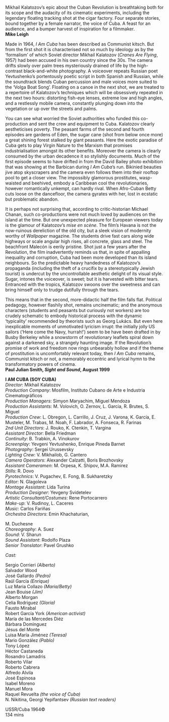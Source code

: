 

Mikhail Kalatozov’s epic about the Cuban Revolution is breathtaking both for its scope and the audacity of its cinematic experiments, including the legendary floating tracking shot at the cigar factory. Four separate stories, bound together by a female narrator, the voice of Cuba. A feast for an audience, and a bumper harvest of inspiration for a filmmaker.<br>
**Mike Leigh**

Made in 1964, _I Am Cuba_ has been described as Communist kitsch. But from the first shot it is characterised not so much by ideology as by the ‘formalism’ of which Soviet director Mikhail Kalatozov (_Cranes Are Flying_, 1957) had been accused in his own country since the 30s. The camera drifts slowly over palm trees mysteriously drained of life by the high-contrast black-and-white photography. A voiceover repeats Russian poet Yevtushenko’s portentously poetic script in both Spanish and Russian, while the soundtrack blends Cuban percussion and male voices more suited to the ‘Volga Boat Song’. Floating on a canoe in the next shot, we are treated to a repertoire of Kalatozov’s techniques which will be obsessively repeated in the next two hours: distorting fish-eye lenses, extreme low and high angles, and a restlessly mobile camera, constantly plunging down into the vegetation or up over the streets and palms.

You can see what worried the Soviet authorities who funded this co-production and sent the crew and equipment to Cuba. Kalatozov clearly aestheticises poverty. The peasant farms of the second and fourth episodes are gardens of Eden, the sugar cane (shot from below once more) a great shining forest stalked by giant peasants. Here the exotic paradise of Cuba gets to play Virgin Nature to the Marxism that promises industrialisation amongst its other benefits. Moreover the camera is clearly consumed by the urban decadence it so stylishly documents. Much of the first episode seems to have drifted in from the David Bailey photo exhibition that was showing at the Barbican during _I Am_ _Cuba_’s run. Bikinied beauties jive atop skyscrapers and the camera even follows them into their rooftop pool to get a closer view. The impossibly glamorous prostitutes, wasp-waisted and beehived, embody a Caribbean cool the revolutionaries, however romantically unkempt, can hardly rival. When Afro-Cuban Betty cuts loose on the dancefloor, the camera gyrates with her, lost in ecstatic but problematic abandon.

It is perhaps not surprising that, according to critic-historian Michael Chanan, such co-productions were not much loved by audiences on the island at the time. But one unexpected pleasure for European viewers today is the glamour of Kalatozov’s _mise en scène_. The film’s Havana is not the now-ruinous dereliction of the old city, but a sleek vision of modernity worthy of _Wallpaper_ magazine. The students drive fast cars along wide highways or scale angular high rises, all concrete, glass and steel. The beachfront Malecón is eerily pristine. Shot just a few years after the Revolution, the film inadvertently reminds us that, in spite of appalling inequality and corruption, Cuba had been more developed than its island neighbours. So the predictable heavy handedness of Kalatozov’s propaganda (including the theft of a crucifix by a stereotypically Jewish tourist) is undercut by the uncontrollable aesthetic delight of its visual style. Sugar, intones the voiceover, is sweet; but it is harvested with bitter tears. Entranced with the tropics, Kalatozov swoons over the sweetness and can bring himself only to trudge dutifully through the tears.

This means that in the second, more-didactic half the film falls flat. Political pedagogy, however flashily shot, remains uncinematic; and the anonymous characters (students and peasants but curiously not workers) are too crudely schematic to embody historical process with the dynamic ‘typicality’ recommended by theorists such as Georg Lukács. But even here inexplicable moments of unmotivated lyricism irrupt: the initially jolly US sailors (‘Here come the Navy, hurrah!’) seem to be have been drafted in by Busby Berkeley while a snowstorm of revolutionary leaflets spiral down against a darkened sky, a strangely haunting image. If the Revolution’s promise of work and freedom now rings unbearably hollow and if the theme of prostitution is uncomfortably relevant today, then _I Am Cuba_ remains, Communist kitsch or not, a memorably eccentric and lyrical hymn to the transformatory powers of cinema.<br>
**Paul Julian Smith, _Sight and Sound_, August 1999**<br>

**I AM CUBA (SOY CUBA)**<br>
_Director_: Mikhail Kalatozov  
_Production Company_: Mosfilm, Instituto Cubano de Arte e Industria Cinematográficos  
_Production Managers_: Simyon Maryachim, Miguel Mendoza  
_Production Assistants_: M. Volovich, O. Zernov,
L. Garcia, R. Brutes, S. Miguel  
_Production Crew_: L. Obregon, L. Carrillo, J. Cruz, J. Varona, K. García, E. Musteler, M. Trabas, M. Noah, F. Labrador, A. Fonseca, R. Farinas  
_2nd Unit Directors_: J. Rouko, K. Ctenkin, T. Vargina  
_Assistant Director_: Bella Friedman  
_Continuity_: B. Trabkin, A. Vinokurov  
_Screenplay_: Yevgeni Yevtushenko, Enrique Pineda Barnet  
_Photography_: Sergei Urussevsky  
_Lighting Crew_: V. Mikhailob, G. Cantero  
_Camera Operators_: Alexander Calzatti, Boris Brozhovsky  
_Assistant Cameramen_: M. Orpesa, K. Shipov,
M.A. Ramirez  
_Stills_: R. Dovo  
_Pyrotechnics_: V. Pugachev, E. Fong, B. Sukharetzky  
_Editor_: N. Glagoleva  
_Montage Assistant_: Lida Turina  
_Production Designer_: Yevgeny Svidetelev  
_Artistic Consultant/Costumes_: Rene Portocarrero  
_Make-up_: V. Rudinoy, L. Caceres  
_Music_: Carlos Fariñas  
_Orchestra Directors_: Emin Khachaturian,

M. Duchesne  
_Choreography_: A. Suez  
_Sound_: V. Sharun  
_Sound Assistant_: Rodolfo Plaza  
_Senior Translator_: Pavel Grushko

_Cast:_

Sergio Corrieri _(Alberto)_  
Salvador Wood  
José Gallardo _(Pedro)_  
Raúl García _(Enrique)_  
Luz Maria Collazo _(Maria/Betty)_  
Jean Bouise _(Jim)_  
Alberto Morgan  
Celia Rodriguez _(Gloría)_  
Fausto Mirabal  
Robert García York _(American activist)_  
María de las Mercedes Diéz  
Bárbara Dominguez  
Jésus del Monte  
Luisa María Jiménez _(Teresa)_  
Mario González _(Pablo)_  
Tony López  
Héctor Castaneda  
Rosandro Lamadris  
Roberto Vilar  
Roberto Cabrera  
Alfredo Alvila  
José Espinosa  
Isabel Moreno  
Manuel Mora  
Raquel Revuelta _(the voice of Cuba)_  
N. Nikitina, Georgi Yepifantsev _(Russian text readers)_<br>

USSR/Cuba 1964©<br>
134 mins<br>

<!--stackedit_data:
eyJoaXN0b3J5IjpbOTgwOTE1OTY0XX0=
-->